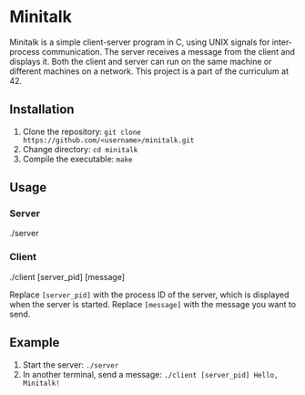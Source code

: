 # Minitalk

Minitalk is a simple client-server program in C, using UNIX signals for inter-process communication. The server receives a message from the client and displays it. Both the client and server can run on the same machine or different machines on a network. This project is a part of the curriculum at 42.

## Installation

1. Clone the repository: `git clone https://github.com/<username>/minitalk.git`
2. Change directory: `cd minitalk`
3. Compile the executable: `make`

## Usage

### Server

./server

### Client

./client [server_pid] [message]


Replace `[server_pid]` with the process ID of the server, which is displayed when the server is started. Replace `[message]` with the message you want to send.

## Example

1. Start the server: `./server`
2. In another terminal, send a message: `./client [server_pid] Hello, Minitalk!`
